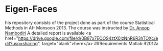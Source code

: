 Eigen-Faces
===========

his repository consists of the project done as part of the course  Statistical Methods in AI- Monsoon 2013. The course was instructed by [Dr. Anoop Nambodiri](http://faculty.iiit.ac.in/~anoop/)    A detailed report is available &lt;a href="https://drive.google.com/file/d/0B87x7EOOS4ztX0IzNnR6R3hTOXc/edit?usp=sharing", target="blank">here&lt;/a>    ##Requirements   Matlab R2012a
